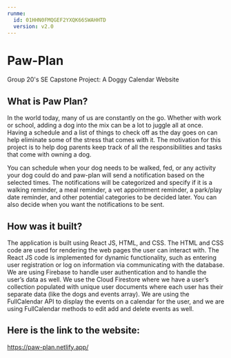 ```yaml
---
runme:
  id: 01HHN0FMQGEF2YXQK66SWAHHTD
  version: v2.0
---
```


# Paw-Plan

Group 20's SE Capstone Project: A Doggy Calendar Website

## What is Paw Plan?

In the world today, many of us are constantly on the go. Whether with work or school, adding a dog into the mix can be a lot to juggle all at once. Having a schedule and a list of things to check off as the day goes on can help eliminate some of the stress that comes with it. The motivation for this project is to help dog parents keep track of all the responsibilities and tasks that come with owning a dog.

You can schedule when your dog needs to be walked, fed, or any activity your dog could do and paw-plan will send a notification based on the selected times. The notifications will be categorized and specify if it is a walking reminder, a meal reminder, a vet appointment reminder, a park/play date reminder, and other potential categories to be decided later. You can also decide when you want the notifications to be sent.

## How was it built?

The application is built using React JS, HTML, and CSS. The HTML and CSS code are used for rendering the web pages the user can interact with. The React JS code is implemented for dynamic functionality, such as entering user registration or log on information via communicating with the database. We are using Firebase to handle user authentication and to handle the user’s data as well. We use the Cloud Firestore where we have a user’s collection populated with unique user documents where each user has their separate data (like the dogs and events array). We are using the FullCalendar API to display the events on a calendar for the user, and we are using FullCalendar methods to edit add and delete events as well.

## Here is the link to the website:

https://paw-plan.netlify.app/
